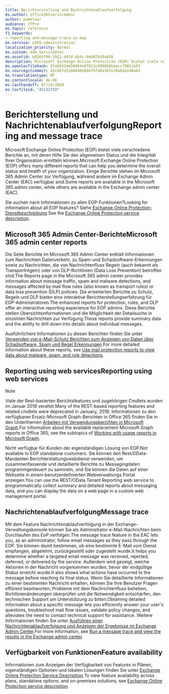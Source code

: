 ```yaml
---
title: Berichterstellung und Nachrichtenablaufverfolgung
ms.author: office365servicedesc
author: pamelaar
audience: ITPro
ms.topic: reference
f1_keywords:
- reporting-and-message-trace-in-eop
ms.service: o365-administration
localization_priority: Normal
ms.custom: Adm_ServiceDesc
ms.assetid: b9263f99-5921-44fd-bb4c-0d487b59a656
description: Microsoft Exchange Online Protection (EOP) bietet viele verschiedene Berichte an, mit deren Hilfe Sie den allgemeinen Status und die Integrität Ihrer Organisation ermitteln können. Einige Berichte stehen im Microsoft 365 Admin Center zur Verfügung, während andere im Exchange Admin Center (EAC) verfügbar sind.
ms.openlocfilehash: 0fab453ae50454e9f613c0996b8baacc7081cb97
ms.sourcegitcommit: d2cd67e52dd646b68bfbfd8a387e70a6da140a62
ms.translationtype: MT
ms.contentlocale: de-DE
ms.lasthandoff: 07/14/2020
ms.locfileid: "45132759"
---
```

# <a name="reporting-and-message-trace"></a><span data-ttu-id="4c9ee-104">Berichterstellung und Nachrichtenablaufverfolgung</span><span class="sxs-lookup"><span data-stu-id="4c9ee-104">Reporting and message trace</span></span>

<span data-ttu-id="4c9ee-105">Microsoft Exchange Online Protection (EOP) bietet viele verschiedene Berichte an, mit deren Hilfe Sie den allgemeinen Status und die Integrität Ihrer Organisation ermitteln können.</span><span class="sxs-lookup"><span data-stu-id="4c9ee-105">Microsoft Exchange Online Protection (EOP) offers many different reports that can help you determine the overall status and health of your organization.</span></span> <span data-ttu-id="4c9ee-106">Einige Berichte stehen im Microsoft 365 Admin Center zur Verfügung, während andere im Exchange Admin Center (EAC) verfügbar sind.</span><span class="sxs-lookup"><span data-stu-id="4c9ee-106">Some reports are available in the Microsoft 365 admin center, while others are available in the Exchange admin center (EAC).</span></span>

<span data-ttu-id="4c9ee-107">Sie suchen nach Informationen zu allen EOP-Funktionen?</span><span class="sxs-lookup"><span data-stu-id="4c9ee-107">Looking for information about all EOP features?</span></span> <span data-ttu-id="4c9ee-108">Siehe [Exchange Online Protection-Dienstbeschreibung](exchange-online-protection-service-description.md).</span><span class="sxs-lookup"><span data-stu-id="4c9ee-108">See the [Exchange Online Protection service description](exchange-online-protection-service-description.md).</span></span>

## <a name="microsoft-365-admin-center-reports"></a><span data-ttu-id="4c9ee-109">Microsoft 365 Admin Center-Berichte</span><span class="sxs-lookup"><span data-stu-id="4c9ee-109">Microsoft 365 admin center reports</span></span>

<span data-ttu-id="4c9ee-110">Die Seite Berichte im Microsoft 365 Admin Center enthält Informationen zum Nachrichten Datenverkehr, zu Spam-und Schadsoftware-Erkennungen sowie zu Nachrichten, die von Nachrichtenfluss Regeln (auch bekannt als Transportregeln) oder von DLP-Richtlinien (Data Loss Prevention) betroffen sind.</span><span class="sxs-lookup"><span data-stu-id="4c9ee-110">The Reports page in the Microsoft 365 admin center provides information about message traffic, spam and malware detections, and messages affected by mail flow rules (also known as transport rules) or data loss prevention (DLP) policies.</span></span> <span data-ttu-id="4c9ee-111">Die erweiterten Berichte zu Schutz, Regeln und DLP bieten eine interaktive Berichterstellungserfahrung für EOP-Administratoren.</span><span class="sxs-lookup"><span data-stu-id="4c9ee-111">The enhanced reports for protection, rules, and DLP offer an interactive reporting experience for EOP admins.</span></span> <span data-ttu-id="4c9ee-112">Diese Berichte stellen Übersichtsinformationen und die Möglichkeit der Detailsuche in einzelnen Nachrichten zur Verfügung.</span><span class="sxs-lookup"><span data-stu-id="4c9ee-112">These reports provide summary data and the ability to drill down into details about individual messages.</span></span>

<span data-ttu-id="4c9ee-113">Ausführlichere Informationen zu diesen Berichten finden Sie unter [Verwenden von e-Mail-Schutz Berichten zum Anzeigen von Daten über Schadsoftware, Spam und Regel Erkennungen](https://docs.microsoft.com/exchange/monitoring/use-mail-protection-reports).</span><span class="sxs-lookup"><span data-stu-id="4c9ee-113">For more detailed information about these reports, see [Use mail protection reports to view data about malware, spam, and rule detections](https://docs.microsoft.com/exchange/monitoring/use-mail-protection-reports).</span></span>

## <a name="reporting-using-web-services"></a><span data-ttu-id="4c9ee-114">Reporting using web services</span><span class="sxs-lookup"><span data-stu-id="4c9ee-114">Reporting using web services</span></span>

> [!NOTE]
> <span data-ttu-id="4c9ee-115">Viele der Rest-basierten Berichtsfeatures und zugehörigen Cmdlets wurden im Januar 2018 veraltet.</span><span class="sxs-lookup"><span data-stu-id="4c9ee-115">Many of the REST-based reporting features and related cmdlets were deprecated in January, 2018.</span></span> <span data-ttu-id="4c9ee-116">Informationen zu den verfügbaren Ersatz-Microsoft Graph-Berichten in Office 365 finden Sie in den Unterthemen [Arbeiten mit Verwendungsberichten in Microsoft Graph](https://go.microsoft.com/fwlink/p/?LinkID=865135).</span><span class="sxs-lookup"><span data-stu-id="4c9ee-116">For information about the available replacement Microsoft Graph reports in Office 365, see the subtopics of [Working with usage reports in Microsoft Graph](https://go.microsoft.com/fwlink/p/?LinkID=865135).</span></span>

<span data-ttu-id="4c9ee-117">Nicht verfügbar für Kunden der eigenständigen Lösung von EOP.</span><span class="sxs-lookup"><span data-stu-id="4c9ee-117">Not available to EOP standalone customers.</span></span> <span data-ttu-id="4c9ee-118">Sie können den Rest/OData-Mandanten Berichterstattungswebdienst verwenden, um zusammenfassende und detaillierte Berichte zu Messagingdaten programmgesteuert zu sammeln, und Sie können die Daten auf einer Webseite in einem benutzerdefinierten Webverwaltungs Portal anzeigen.</span><span class="sxs-lookup"><span data-stu-id="4c9ee-118">You can use the REST/OData Tenant Reporting web service to programmatically collect summary and detailed reports about messaging data, and you can display the data on a web page in a custom web management portal.</span></span>

## <a name="message-trace"></a><span data-ttu-id="4c9ee-119">Nachrichtenablaufverfolgung</span><span class="sxs-lookup"><span data-stu-id="4c9ee-119">Message trace</span></span>

<span data-ttu-id="4c9ee-120">Mit dem Feature Nachrichtenablaufverfolgung in der Exchange-Verwaltungskonsole können Sie als Administrator e-Mail-Nachrichten beim Durchlaufen des EoP verfolgen.</span><span class="sxs-lookup"><span data-stu-id="4c9ee-120">The message trace feature in the EAC lets you, as an administrator, follow email messages as they pass through the EOP.</span></span> <span data-ttu-id="4c9ee-121">Sie können damit bestimmen, ob eine bestimmte E-Mail vom Dienst empfangen, abgelehnt, zurückgestellt oder zugestellt wurde.</span><span class="sxs-lookup"><span data-stu-id="4c9ee-121">It helps you determine whether a targeted email message was received, rejected, deferred, or delivered by the service.</span></span> <span data-ttu-id="4c9ee-122">Außerdem wird gezeigt, welche Aktionen in der Nachricht vorgenommen wurden, bevor der endgültige Status erreicht wurde.</span><span class="sxs-lookup"><span data-stu-id="4c9ee-122">It also shows what actions have occurred to the message before reaching its final status.</span></span> <span data-ttu-id="4c9ee-123">Wenn Sie detaillierte Informationen zu einer bestimmten Nachricht erhalten, können Sie Ihre Benutzer Fragen effizient beantworten, Probleme mit dem Nachrichtenfluss beheben, Richtlinienänderungen überprüfen und die Notwendigkeit entschärfen, den technischen Support um Unterstützung zu bitten.</span><span class="sxs-lookup"><span data-stu-id="4c9ee-123">Obtaining detailed information about a specific message lets you efficiently answer your user's questions, troubleshoot mail flow issues, validate policy changes, and alleviates the need to contact technical support for assistance.</span></span> <span data-ttu-id="4c9ee-124">Weitere Informationen finden Sie unter [Ausführen einer Nachrichtenablaufverfolgung und Anzeigen der Ergebnisse im Exchange Admin Center](https://docs.microsoft.com/exchange/monitoring/trace-an-email-message/run-a-message-trace-and-view-results).</span><span class="sxs-lookup"><span data-stu-id="4c9ee-124">For more information, see [Run a message trace and view the results in the Exchange admin center](https://docs.microsoft.com/exchange/monitoring/trace-an-email-message/run-a-message-trace-and-view-results).</span></span>

## <a name="feature-availability"></a><span data-ttu-id="4c9ee-125">Verfügbarkeit von Funktionen</span><span class="sxs-lookup"><span data-stu-id="4c9ee-125">Feature availability</span></span>

<span data-ttu-id="4c9ee-126">Informationen zum Anzeigen der Verfügbarkeit von Features in Plänen, eigenständigen Optionen und lokalen Lösungen finden Sie unter [Exchange Online Protection Service Description](exchange-online-protection-service-description.md).</span><span class="sxs-lookup"><span data-stu-id="4c9ee-126">To view feature availability across plans, standalone options, and on-premises solutions, see [Exchange Online Protection service description](exchange-online-protection-service-description.md).</span></span>
